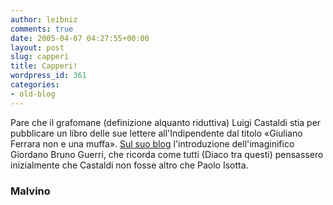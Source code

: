```yaml
---
author: leibniz
comments: true
date: 2005-04-07 04:27:55+00:00
layout: post
slug: capperi
title: Capperi!
wordpress_id: 361
categories:
- old-blog
---
```


Pare che il grafomane (definizione alquanto riduttiva) Luigi Castaldi
stia per pubblicare un libro delle sue lettere all'Indipendente dal
titolo «Giuliano Ferrara non e una muffa». [Sul suo blog](http://malvino.ilcannocchiale.it/?id_blogdoc=460385)
l'introduzione dell'imaginifico Giordano Bruno Guerri, che ricorda come
tutti (Diaco tra questi) pensassero inizialmente che Castaldi non fosse
altro che Paolo Isotta.  



### Malvino
